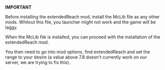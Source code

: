 **IMPORTANT**

Before installing the extendedReach mod, install the McLib file as any other mods.
Whitout this file, you launcher might not work and the game will be laggy.

When the McLib file is installed, you can proceed with the installation of the extendedReach mod.

You then need to go into mod options, find extendedReach and set the range to your desire (a value above 7.8 doesn't currently work on our server, we are trying to fix this).

